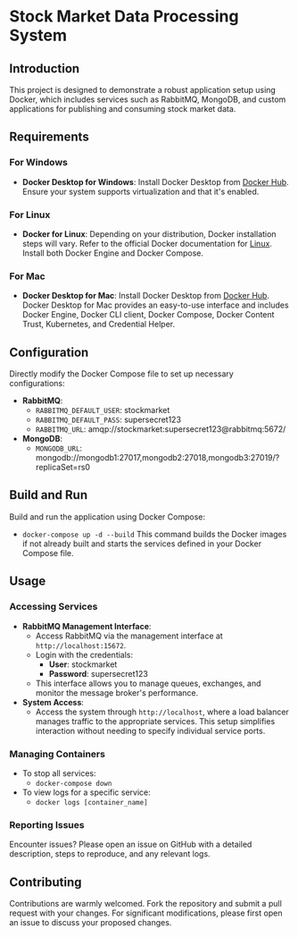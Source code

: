 # Stock Market Data Processing System

## Introduction
This project is designed to demonstrate a robust application setup using Docker, which includes services such as RabbitMQ, MongoDB, and custom applications for publishing and consuming stock market data.

## Requirements

### For Windows
- **Docker Desktop for Windows**: Install Docker Desktop from [Docker Hub](https://hub.docker.com/editions/community/docker-ce-desktop-windows/). Ensure your system supports virtualization and that it's enabled.

### For Linux
- **Docker for Linux**: Depending on your distribution, Docker installation steps will vary. Refer to the official Docker documentation for [Linux](https://docs.docker.com/engine/install/). Install both Docker Engine and Docker Compose.

### For Mac
- **Docker Desktop for Mac**: Install Docker Desktop from [Docker Hub](https://hub.docker.com/editions/community/docker-ce-desktop-mac/). Docker Desktop for Mac provides an easy-to-use interface and includes Docker Engine, Docker CLI client, Docker Compose, Docker Content Trust, Kubernetes, and Credential Helper.

## Configuration
Directly modify the Docker Compose file to set up necessary configurations:
- **RabbitMQ**:
  - `RABBITMQ_DEFAULT_USER`: stockmarket
  - `RABBITMQ_DEFAULT_PASS`: supersecret123
  - `RABBITMQ_URL`: amqp://stockmarket:supersecret123@rabbitmq:5672/
- **MongoDB**:
  - `MONGODB_URL`: mongodb://mongodb1:27017,mongodb2:27018,mongodb3:27019/?replicaSet=rs0

## Build and Run
Build and run the application using Docker Compose:
- `docker-compose up -d --build`
This command builds the Docker images if not already built and starts the services defined in your Docker Compose file.

## Usage

### Accessing Services
- **RabbitMQ Management Interface**:
  - Access RabbitMQ via the management interface at `http://localhost:15672`.
  - Login with the credentials:
    - **User**: stockmarket
    - **Password**: supersecret123
  - This interface allows you to manage queues, exchanges, and monitor the message broker's performance.
- **System Access**:
  - Access the system through `http://localhost`, where a load balancer manages traffic to the appropriate services. This setup simplifies interaction without needing to specify individual service ports.

### Managing Containers
- To stop all services:
  - `docker-compose down`
- To view logs for a specific service:
  - `docker logs [container_name]`

### Reporting Issues
Encounter issues? Please open an issue on GitHub with a detailed description, steps to reproduce, and any relevant logs.

## Contributing
Contributions are warmly welcomed. Fork the repository and submit a pull request with your changes. For significant modifications, please first open an issue to discuss your proposed changes.
